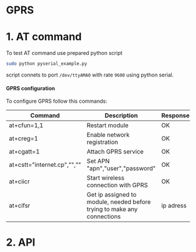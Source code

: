 # GPRS 




# 1. AT command
To test AT command use prepared python script
```sh
sudo python pyserial_example.py
```
script connets to port `/dev/ttyAMA0` with rate `9600` using python serial.

#### GPRS configuration
To configure GPRS follow this commands:

| Command | Description | Response |
| ------- | ----------- | -------- |
| at+cfun=1,1 | Restart module | OK |
| at+creg=1 | Enable network registration | OK |
| at+cgatt=1 | Attach GPRS service | OK |
| at+cstt="internet.cp","","" | Set APN "apn","user","password" | OK |
| at+ciicr | Start wireless connection with GPRS | OK |
| at+cifsr | Get ip assigned to module, needed before trying to make any connections | ip adress |



# 2. API
